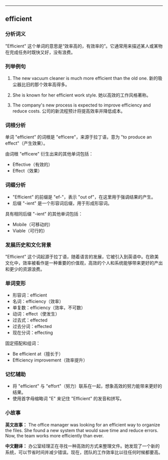 
---------------
## efficient
### 分析词义
"Efficient" 这个单词的意思是“效率高的，有效率的”。它通常用来描述某人或某物在完成任务时既快又好，没有浪费。

### 列举例句
1. The new vacuum cleaner is much more efficient than the old one.
   新的吸尘器比旧的那个效率高得多。
   
2. She is known for her efficient work style.
   她以高效的工作风格著称。

3. The company's new process is expected to improve efficiency and reduce costs.
   公司的新流程预计将提高效率并降低成本。

### 词根分析
单词 "efficient" 的词根是 "efficere"，来源于拉丁语，意为 "to produce an effect"（产生效果）。

由词根 "efficere" 衍生出来的其他单词包括：
- Effective（有效的）
- Effect（效果）

### 词缀分析
- "Efficient" 的前缀是 "ef-"，表示 "out of"，在这里用于强调结果的产生。
- 后缀 "-ient" 是一个形容词后缀，用于形成形容词。

具有相同后缀 "-ient" 的其他单词包括：
- Mobile（可移动的）
- Viable（可行的）

### 发展历史和文化背景
"Efficient" 这个词起源于拉丁语，随着语言的发展，它被引入到英语中。在欧美文化中，效率被看作是一种重要的价值观，高效的个人和系统能够带来更好的产出和更少的资源浪费。

### 单词变形
- 形容词：efficient
- 名词：efficiency（效率）
- 单复数：efficiency（效率，不可数）
- 动词：effect（使发生）
- 过去式：effected
- 过去分词：effected
- 现在分词：effecting

固定搭配和组词：
- Be efficient at（擅长于）
- Efficiency improvement（效率提升）

### 记忆辅助
- 将 "efficient" 与 "effort"（努力）联系在一起，想象高效的努力能带来更好的结果。
- 使用首字母缩略词 "E" 来记住 "Efficient" 的发音和拼写。

### 小故事
**英文故事：**
The office manager was looking for an efficient way to organize the files. She found a new system that would save time and reduce errors. Now, the team works more efficiently than ever.

**中文翻译：**
办公室经理正在寻找一种高效的方式来整理文件。她发现了一个新的系统，可以节省时间并减少错误。现在，团队的工作效率比以往任何时候都要高。

